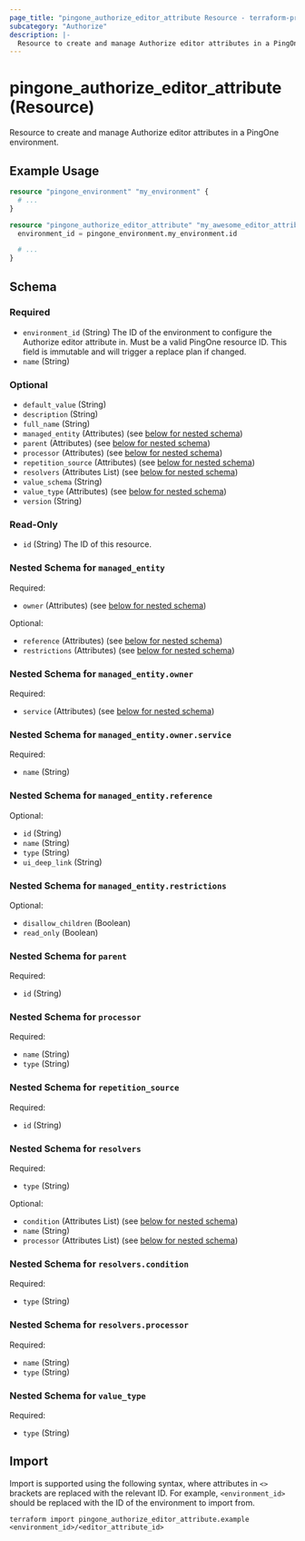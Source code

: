 ```yaml
---
page_title: "pingone_authorize_editor_attribute Resource - terraform-provider-pingone"
subcategory: "Authorize"
description: |-
  Resource to create and manage Authorize editor attributes in a PingOne environment.
---
```


# pingone_authorize_editor_attribute (Resource)

Resource to create and manage Authorize editor attributes in a PingOne environment.

## Example Usage

```terraform
resource "pingone_environment" "my_environment" {
  # ...
}

resource "pingone_authorize_editor_attribute" "my_awesome_editor_attribute" {
  environment_id = pingone_environment.my_environment.id

  # ...
}
```

<!-- schema generated by tfplugindocs -->
## Schema

### Required

- `environment_id` (String) The ID of the environment to configure the Authorize editor attribute in.  Must be a valid PingOne resource ID.  This field is immutable and will trigger a replace plan if changed.
- `name` (String)

### Optional

- `default_value` (String)
- `description` (String)
- `full_name` (String)
- `managed_entity` (Attributes) (see [below for nested schema](#nestedatt--managed_entity))
- `parent` (Attributes) (see [below for nested schema](#nestedatt--parent))
- `processor` (Attributes) (see [below for nested schema](#nestedatt--processor))
- `repetition_source` (Attributes) (see [below for nested schema](#nestedatt--repetition_source))
- `resolvers` (Attributes List) (see [below for nested schema](#nestedatt--resolvers))
- `value_schema` (String)
- `value_type` (Attributes) (see [below for nested schema](#nestedatt--value_type))
- `version` (String)

### Read-Only

- `id` (String) The ID of this resource.

<a id="nestedatt--managed_entity"></a>
### Nested Schema for `managed_entity`

Required:

- `owner` (Attributes) (see [below for nested schema](#nestedatt--managed_entity--owner))

Optional:

- `reference` (Attributes) (see [below for nested schema](#nestedatt--managed_entity--reference))
- `restrictions` (Attributes) (see [below for nested schema](#nestedatt--managed_entity--restrictions))

<a id="nestedatt--managed_entity--owner"></a>
### Nested Schema for `managed_entity.owner`

Required:

- `service` (Attributes) (see [below for nested schema](#nestedatt--managed_entity--owner--service))

<a id="nestedatt--managed_entity--owner--service"></a>
### Nested Schema for `managed_entity.owner.service`

Required:

- `name` (String)



<a id="nestedatt--managed_entity--reference"></a>
### Nested Schema for `managed_entity.reference`

Optional:

- `id` (String)
- `name` (String)
- `type` (String)
- `ui_deep_link` (String)


<a id="nestedatt--managed_entity--restrictions"></a>
### Nested Schema for `managed_entity.restrictions`

Optional:

- `disallow_children` (Boolean)
- `read_only` (Boolean)



<a id="nestedatt--parent"></a>
### Nested Schema for `parent`

Required:

- `id` (String)


<a id="nestedatt--processor"></a>
### Nested Schema for `processor`

Required:

- `name` (String)
- `type` (String)


<a id="nestedatt--repetition_source"></a>
### Nested Schema for `repetition_source`

Required:

- `id` (String)


<a id="nestedatt--resolvers"></a>
### Nested Schema for `resolvers`

Required:

- `type` (String)

Optional:

- `condition` (Attributes List) (see [below for nested schema](#nestedatt--resolvers--condition))
- `name` (String)
- `processor` (Attributes List) (see [below for nested schema](#nestedatt--resolvers--processor))

<a id="nestedatt--resolvers--condition"></a>
### Nested Schema for `resolvers.condition`

Required:

- `type` (String)


<a id="nestedatt--resolvers--processor"></a>
### Nested Schema for `resolvers.processor`

Required:

- `name` (String)
- `type` (String)



<a id="nestedatt--value_type"></a>
### Nested Schema for `value_type`

Required:

- `type` (String)

## Import

Import is supported using the following syntax, where attributes in `<>` brackets are replaced with the relevant ID.  For example, `<environment_id>` should be replaced with the ID of the environment to import from.

```shell
terraform import pingone_authorize_editor_attribute.example <environment_id>/<editor_attribute_id>
```
